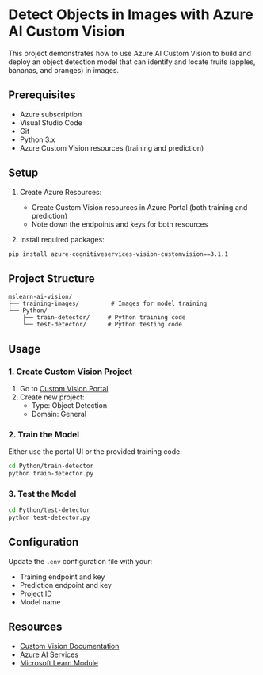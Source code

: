 # Detect Objects in Images with Azure AI Custom Vision

This project demonstrates how to use Azure AI Custom Vision to build and deploy an object detection model that can identify and locate fruits (apples, bananas, and oranges) in images.

## Prerequisites

- Azure subscription
- Visual Studio Code
- Git
- Python 3.x
- Azure Custom Vision resources (training and prediction)

## Setup

1. Create Azure Resources:
   - Create Custom Vision resources in Azure Portal (both training and prediction)
   - Note down the endpoints and keys for both resources

2. Install required packages:
```bash
pip install azure-cognitiveservices-vision-customvision==3.1.1
```

## Project Structure

```
mslearn-ai-vision/
├── training-images/         # Images for model training
└── Python/
    ├── train-detector/     # Python training code
    └── test-detector/      # Python testing code
```

## Usage

### 1. Create Custom Vision Project

1. Go to [Custom Vision Portal](https://customvision.ai)
2. Create new project:
   - Type: Object Detection
   - Domain: General

### 2. Train the Model

Either use the portal UI or the provided training code:

```bash
cd Python/train-detector
python train-detector.py
```

### 3. Test the Model

```bash
cd Python/test-detector
python test-detector.py
```

## Configuration

Update the `.env` configuration file with your:
- Training endpoint and key
- Prediction endpoint and key
- Project ID
- Model name

## Resources

- [Custom Vision Documentation](https://docs.microsoft.com/azure/cognitive-services/custom-vision-service/)
- [Azure AI Services](https://azure.microsoft.com/services/cognitive-services/)
- [Microsoft Learn Module](https://docs.microsoft.com/learn/modules/detect-objects-images-custom-vision/)

